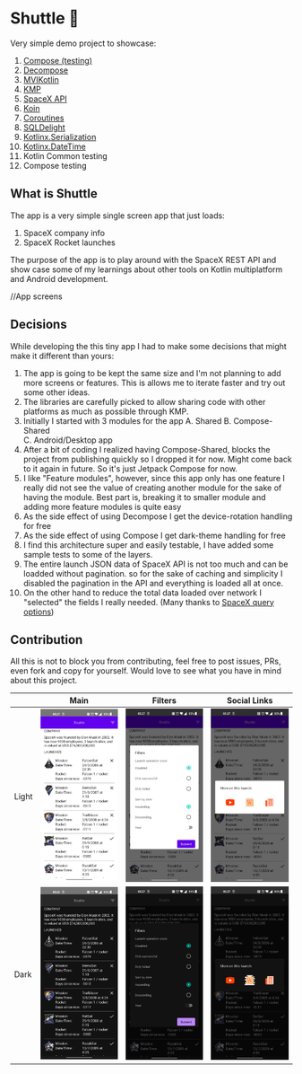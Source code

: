 
# Shuttle 🚀

Very simple demo project to showcase:

1. [Compose (testing)](https://developer.android.com/jetpack/compose?gclid=Cj0KCQjw852XBhC6ARIsAJsFPN1eTjqibEQfQK69pbQ74W48qZpeXr11vTlV4g5KlK411U09taGqDhYaAoB4EALw_wcB&gclsrc=aw.ds)
2. [Decompose](https://github.com/arkivanov/Decompose)
3. [MVIKotlin](https://github.com/arkivanov/MVIKotlin)
4. [KMP](https://kotlinlang.org/docs/multiplatform.html)
5. [SpaceX API](https://github.com/r-spacex/SpaceX-API)
6. [Koin](https://insert-koin.io/)
7. [Coroutines](https://github.com/Kotlin/kotlinx.coroutines)
8. [SQLDelight](https://cashapp.github.io/sqldelight/)
9. [Kotlinx.Serialization](https://github.com/Kotlin/kotlinx.serialization)
10. [Kotlinx.DateTime](https://github.com/Kotlin/kotlinx-datetime)
11. Kotlin Common testing
12. Compose testing

## What is Shuttle
The app is a very simple single screen app that just loads:
1. SpaceX company info
2. SpaceX Rocket launches

The purpose of the app is to play around with the SpaceX REST API and show case some of my learnings about other tools on Kotlin multiplatform and Android development.

//App screens

## Decisions
While developing the this tiny app I had to make some decisions that might make it different than yours:
1. The app is going to be kept the same size and I'm not planning to add more screens or features. This is allows me to iterate faster and try out some other ideas.
2. The libraries are carefully picked to allow sharing code with other platforms as much as possible through KMP.
3. Initially I started with 3 modules for the app
   A. Shared
   B. Compose-Shared  
   C. Android/Desktop app
4. After a bit of coding I realized having Compose-Shared, blocks the project from publishing quickly so I dropped it for now. Might come back to it again in future. So it's just Jetpack Compose for now.
5. I like "Feature modules", however, since this app only has one feature I really did not see the value of creating another module for the sake of having the module. Best part is, breaking it to smaller module and adding more feature modules is quite easy
6. As the side effect of using Decompose I get the device-rotation handling for free
7. As the side effect of using Compose I get dark-theme handling for free
8. I find this architecture super and easily testable, I have added some sample tests to some of the layers.
9. The entire launch JSON data of SpaceX API is not too much and can be loadded without pagination. so for the sake of caching and simplicity I disabled the pagination in the API and everything is loaded all at once.
10. On the other hand to reduce the total data loaded over network I "selected" the fields I really needed. (Many thanks to [SpaceX query options](https://github.com/r-spacex/SpaceX-API/blob/master/docs/queries.md))

## Contribution
All this is not to block you from contributing, feel free to post issues, PRs, even fork and copy for yourself.
Would love to see what you have in mind about this project.

|     | Main        | Filters | Social Links |
| --  | ----------- | --------| --           |
|Light| <img width="150" src="assets/main-light.jpg">| <img width="150" src="assets/filter-light.jpg">| <img width="150" src="assets/launch-social-light.jpg">|
|Dark | <img width="150" src="assets/main-dark.jpg">| <img width="150" src="assets/filter-dark.jpg">| <img width="150" src="assets/launch-social-dark.jpg">|